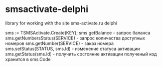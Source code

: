# smsactivate-delphi
library for working with the site sms-activate.ru delphi

sms := TSMSActivate.Create(KEY);
sms.getBalance - запрос баланса
sms.getNumbersStatus(SERVICE) - запрос количества доступных номеров
sms.getNumber(SERVICE) - заказ номера
sms.setStatus(STATUS, sms.Id) - изменение статуса активации
sms.getStatus(sms.Id) - получить состояние активации
полученый код хранится в sms.Code
